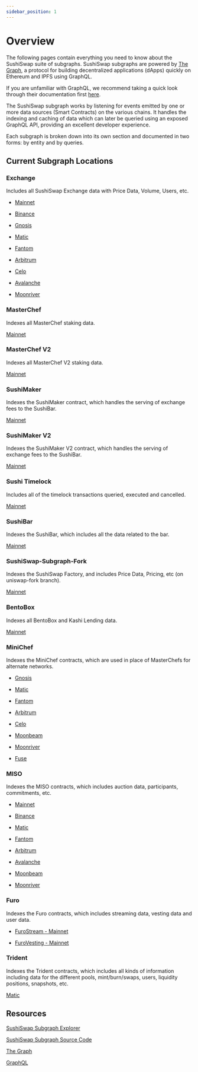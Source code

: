 ```yaml
---
sidebar_position: 1
---
```


# Overview

The following pages contain everything you need to know about the SushiSwap suite of subgraphs. SushiSwap subgraphs are powered by [The Graph](https://thegraph.com/en/), a protocol for building decentralized applications (dApps) quickly on Ethereum and IPFS using GraphQL.

If you are unfamiliar with GraphQL, we recommend taking a quick look through their documentation first [here](https://graphql.org/learn/).

The SushiSwap subgraph works by listening for events emitted by one or more data sources (Smart Contracts) on the various chains. It handles the indexing and caching of data which can later be queried using an exposed GraphQL API, providing an excellent developer experience.

Each subgraph is broken down into its own section and documented in two forms: by entity and by queries.

## Current Subgraph Locations

### Exchange

Includes all SushiSwap Exchange data with Price Data, Volume, Users, etc.

-   [Mainnet](https://thegraph.com/explorer/subgraph/sushiswap/exchange)

-   [Binance](https://thegraph.com/explorer/subgraph/sushiswap/bsc-exchange)

-   [Gnosis](https://thegraph.com/explorer/subgraph/sushiswap/xdai-exchange)

-   [Matic](https://thegraph.com/explorer/subgraph/sushiswap/matic-exchange)

-   [Fantom](https://thegraph.com/explorer/subgraph/sushiswap/fantom-exchange)

-   [Arbitrum](https://thegraph.com/explorer/subgraph/sushiswap/arbitrum-exchange)

-   [Celo](https://thegraph.com/explorer/subgraph/sushiswap/celo-exchange)

-   [Avalanche](https://thegraph.com/explorer/subgraph/sushiswap/avalanche-exchange)

-   [Moonriver](https://thegraph.com/hosted-service/subgraph/sushiswap/moonriver-exchange)

### MasterChef

Indexes all MasterChef staking data.

[Mainnet](https://thegraph.com/explorer/subgraph/sushiswap/master-chef)

### MasterChef V2

Indexes all MasterChef V2 staking data.

[Mainnet](https://thegraph.com/hosted-service/subgraph/sushiswap/master-chefv2)

### SushiMaker

Indexes the SushiMaker contract, which handles the serving of exchange fees to the SushiBar.

[Mainnet](https://thegraph.com/explorer/subgraph/sushiswap/sushi-maker)

### SushiMaker V2

Indexes the SushiMaker V2 contract, which handles the serving of exchange fees to the SushiBar.

[Mainnet](https://thegraph.com/hosted-service/subgraph/sushiswap/sushi-makerv2)

### Sushi Timelock

Includes all of the timelock transactions queried, executed and cancelled.

[Mainnet](https://thegraph.com/explorer/subgraph/sushiswap/sushi-timelock)

### SushiBar

Indexes the SushiBar, which includes all the data related to the bar.

[Mainnet](https://thegraph.com/explorer/subgraph/sushiswap/sushi-bar)

### SushiSwap-Subgraph-Fork

Indexes the SushiSwap Factory, and includes Price Data, Pricing, etc (on uniswap-fork branch).

[Mainnet](https://thegraph.com/explorer/subgraph/jiro-ono/sushiswap-v1-exchange)

### BentoBox

Indexes all BentoBox and Kashi Lending data.

[Mainnet](https://thegraph.com/hosted-service/subgraph/matthewlilley/bentobox-ethereum)

### MiniChef

Indexes the MiniChef contracts, which are used in place of MasterChefs for alternate networks.

-   [Gnosis](https://thegraph.com/hosted-service/subgraph/sushiswap/xdai-minichef)

-   [Matic](https://thegraph.com/explorer/subgraph/sushiswap/matic-minichef)

-   [Fantom](https://thegraph.com/hosted-service/subgraph/sushiswap/fantom-minichef)

-   [Arbitrum](https://thegraph.com/hosted-service/subgraph/sushiswap/arbitrum-minichef)

-   [Celo](https://thegraph.com/hosted-service/subgraph/sushiswap/celo-minichef-v2)

-   [Moonbeam](https://thegraph.com/hosted-service/subgraph/sushiswap/moonbeam-minichef)

-   [Moonriver](https://thegraph.com/hosted-service/subgraph/sushiswap/moonriver-minichef)

-   [Fuse](https://thegraph.com/hosted-service/subgraph/sushiswap/fuse-minichef)

### MISO

Indexes the MISO contracts, which includes auction data, participants, commitments, etc.

-   [Mainnet](https://thegraph.com/hosted-service/subgraph/sushiswap/miso-ethereum)

-   [Binance](https://thegraph.com/hosted-service/subgraph/sushiswap/miso-bsc)

-   [Matic](https://thegraph.com/hosted-service/subgraph/sushiswap/miso-polygon)

-   [Fantom](https://thegraph.com/hosted-service/subgraph/sushiswap/miso-fantom)

-   [Arbitrum](https://thegraph.com/hosted-service/subgraph/sushiswap/miso-arbitrum)

-   [Avalanche](https://thegraph.com/hosted-service/subgraph/sushiswap/miso-avalanche)

-   [Moonbeam](https://thegraph.com/hosted-service/subgraph/sushiswap/miso-moonbeam)

-   [Moonriver](https://thegraph.com/hosted-service/subgraph/sushiswap/miso-moonriver)

### Furo

Indexes the Furo contracts, which includes streaming data, vesting data and user data.

-   [FuroStream - Mainnet](https://thegraph.com/hosted-service/subgraph/sushiswap/furo-stream-ethereum)

-   [FuroVesting - Mainnet](https://thegraph.com/hosted-service/subgraph/sushiswap/furo-vesting-ethereum)

### Trident

Indexes the Trident contracts, which includes all kinds of information including data for the different pools, mint/burn/swaps, users, liquidity positions, snapshots, etc.

[Matic](https://thegraph.com/hosted-service/subgraph/sushiswap/trident-polygon)

## Resources

[SushiSwap Subgraph Explorer](https://thegraph.com/hosted-service/subgraph/sushiswap/exchange)

[SushiSwap Subgraph Source Code](https://github.com/sushiswap/sushiswap-subgraph)

[The Graph](https://thegraph.com/docs/en/)

[GraphQL](https://graphql.org/learn/)
